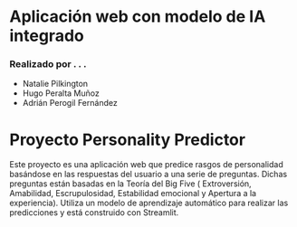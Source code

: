 # Aplicación web con modelo de IA integrado
### Realizado por . . .
- Natalie Pilkington
- Hugo Peralta Muñoz
- Adrián Perogil Fernández

# Proyecto Personality Predictor

Este proyecto es una aplicación web que predice rasgos de personalidad basándose en las respuestas del usuario a una serie de preguntas.
Dichas preguntas están basadas en la Teoría del Big Five ( Extroversión, Amabilidad, Escrupulosidad, Estabilidad emocional y Apertura a la experiencia). 
Utiliza un modelo de aprendizaje automático para realizar las predicciones y está construido con Streamlit.

